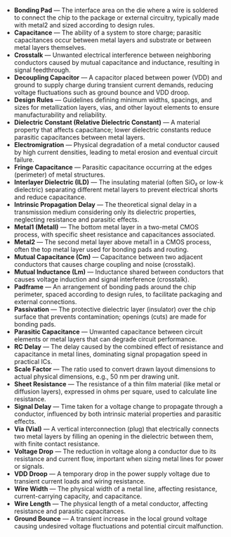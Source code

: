 - **Bonding Pad** — The interface area on the die where a wire is soldered to connect the chip to the package or external circuitry, typically made with metal2 and sized according to design rules.  
- **Capacitance** — The ability of a system to store charge; parasitic capacitances occur between metal layers and substrate or between metal layers themselves.  
- **Crosstalk** — Unwanted electrical interference between neighboring conductors caused by mutual capacitance and inductance, resulting in signal feedthrough.  
- **Decoupling Capacitor** — A capacitor placed between power (VDD) and ground to supply charge during transient current demands, reducing voltage fluctuations such as ground bounce and VDD droop.  
- **Design Rules** — Guidelines defining minimum widths, spacings, and sizes for metallization layers, vias, and other layout elements to ensure manufacturability and reliability.  
- **Dielectric Constant (Relative Dielectric Constant)** — A material property that affects capacitance; lower dielectric constants reduce parasitic capacitances between metal layers.  
- **Electromigration** — Physical degradation of a metal conductor caused by high current densities, leading to metal erosion and eventual circuit failure.  
- **Fringe Capacitance** — Parasitic capacitance occurring at the edges (perimeter) of metal structures.  
- **Interlayer Dielectric (ILD)** — The insulating material (often SiO₂ or low-k dielectric) separating different metal layers to prevent electrical shorts and reduce capacitance.  
- **Intrinsic Propagation Delay** — The theoretical signal delay in a transmission medium considering only its dielectric properties, neglecting resistance and parasitic effects.  
- **Metal1 (Metall)** — The bottom metal layer in a two-metal CMOS process, with specific sheet resistance and capacitances associated.  
- **Metal2** — The second metal layer above metal1 in a CMOS process, often the top metal layer used for bonding pads and routing.  
- **Mutual Capacitance (Cm)** — Capacitance between two adjacent conductors that causes charge coupling and noise (crosstalk).  
- **Mutual Inductance (Lm)** — Inductance shared between conductors that causes voltage induction and signal interference (crosstalk).  
- **Padframe** — An arrangement of bonding pads around the chip perimeter, spaced according to design rules, to facilitate packaging and external connections.  
- **Passivation** — The protective dielectric layer (insulator) over the chip surface that prevents contamination; openings (cuts) are made for bonding pads.  
- **Parasitic Capacitance** — Unwanted capacitance between circuit elements or metal layers that can degrade circuit performance.  
- **RC Delay** — The delay caused by the combined effect of resistance and capacitance in metal lines, dominating signal propagation speed in practical ICs.  
- **Scale Factor** — The ratio used to convert drawn layout dimensions to actual physical dimensions, e.g., 50 nm per drawing unit.  
- **Sheet Resistance** — The resistance of a thin film material (like metal or diffusion layers), expressed in ohms per square, used to calculate line resistance.  
- **Signal Delay** — Time taken for a voltage change to propagate through a conductor, influenced by both intrinsic material properties and parasitic effects.  
- **Via (Vial)** — A vertical interconnection (plug) that electrically connects two metal layers by filling an opening in the dielectric between them, with finite contact resistance.  
- **Voltage Drop** — The reduction in voltage along a conductor due to its resistance and current flow, important when sizing metal lines for power or signals.  
- **VDD Droop** — A temporary drop in the power supply voltage due to transient current loads and wiring resistance.  
- **Wire Width** — The physical width of a metal line, affecting resistance, current-carrying capacity, and capacitance.  
- **Wire Length** — The physical length of a metal conductor, affecting resistance and parasitic capacitances.  
- **Ground Bounce** — A transient increase in the local ground voltage causing undesired voltage fluctuations and potential circuit malfunction.
